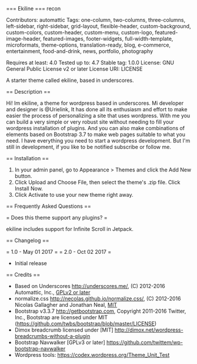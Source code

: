 === Ekiline === recon

Contributors: automattic
Tags: one-column, two-columns, three-columns, left-sidebar, right-sidebar, grid-layout, flexible-header, custom-background, custom-colors, custom-header, custom-menu, custom-logo, featured-image-header, featured-images, footer-widgets, full-width-template, microformats, theme-options, translation-ready, blog, e-commerce, entertainment, food-and-drink, news, portfolio, photography

Requires at least: 4.0
Tested up to: 4.7
Stable tag: 1.0.0
License: GNU General Public License v2 or later
License URI: LICENSE

A starter theme called ekiline, based in underscores.

== Description ==

Hi! Im ekiline, a theme for wordpress based in underscores.
Mi developer and designer is @Urielink, It has done all its enthusiasm and effort to make easier the process of personalizing a site that uses wordpress.
With me you can build a very simple or very robust site without needing to fill your wordpress installation of plugins.
And you can also make combinations of elements based on Bootstrap 3.7 to make web pages suitable to what you need.
I have everything you need to start a wordpress development.
But I'm still in development, if you like to be notified subscribe or follow me.

== Installation ==

1. In your admin panel, go to Appearance > Themes and click the Add New button.
2. Click Upload and Choose File, then select the theme's .zip file. Click Install Now.
3. Click Activate to use your new theme right away.

== Frequently Asked Questions ==

= Does this theme support any plugins? =

ekiline includes support for Infinite Scroll in Jetpack.

== Changelog ==

= 1.0 - May 01 2017 =
= 2.0 - Oct 02 2017 =
* Initial release

== Credits ==

* Based on Underscores http://underscores.me/, (C) 2012-2016 Automattic, Inc., [GPLv2 or later](https://www.gnu.org/licenses/gpl-2.0.html)
* normalize.css http://necolas.github.io/normalize.css/, (C) 2012-2016 Nicolas Gallagher and Jonathan Neal, [MIT](http://opensource.org/licenses/MIT)
* Bootstrap v3.3.7 http://getbootstrap.com, Copyright 2011-2016 Twitter, Inc., Bootstrap are licensed under MIT (https://github.com/twbs/bootstrap/blob/master/LICENSE)
* Dimox breadcrumb licensed under [MIT] http://dimox.net/wordpress-breadcrumbs-without-a-plugin 
* Bootstrap Navwalker [GPLv3 or later] https://github.com/twittem/wp-bootstrap-navwalker
* Wordpress tools: https://codex.wordpress.org/Theme_Unit_Test